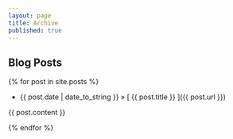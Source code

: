 ```yaml
---
layout: page
title: Archive
published: true
---
```



## Blog Posts

{% for post in site.posts %}
  * {{ post.date | date_to_string }} &raquo; [ {{ post.title }} ]({{ post.url }})

{{ post.content }}



{% endfor %}
